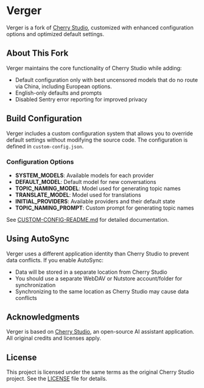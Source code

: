 # Verger

Verger is a fork of [Cherry Studio](https://github.com/CherryHQ/cherry-studio), customized with enhanced configuration options and optimized default settings.

## About This Fork

Verger maintains the core functionality of Cherry Studio while adding:

- Default configuration only with best uncensored models that do no route via China, including European options.
- English-only defaults and prompts
- Disabled Sentry error reporting for improved privacy

## Build Configuration

Verger includes a custom configuration system that allows you to override default settings without modifying the source code. The configuration is defined in `custom-config.json`.

### Configuration Options

- **SYSTEM_MODELS**: Available models for each provider
- **DEFAULT_MODEL**: Default model for new conversations
- **TOPIC_NAMING_MODEL**: Model used for generating topic names
- **TRANSLATE_MODEL**: Model used for translations
- **INITIAL_PROVIDERS**: Available providers and their default state
- **TOPIC_NAMING_PROMPT**: Custom prompt for generating topic names

See [CUSTOM-CONFIG-README.md](CUSTOM-CONFIG-README.md) for detailed documentation.

## Using AutoSync

Verger uses a different application identity than Cherry Studio to prevent data conflicts. If you enable AutoSync:

- Data will be stored in a separate location from Cherry Studio
- You should use a separate WebDAV or Nutstore account/folder for synchronization
- Synchronizing to the same location as Cherry Studio may cause data conflicts

## Acknowledgments

Verger is based on [Cherry Studio](https://github.com/CherryHQ/cherry-studio), an open-source AI assistant application. All original credits and licenses apply.

## License

This project is licensed under the same terms as the original Cherry Studio project. See the [LICENSE](LICENSE) file for details.
